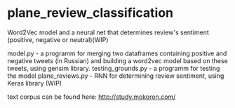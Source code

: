 # plane_review_classification
Word2Vec model and a neural net that determines review's sentiment (positive, negative or neutral)(WIP)

model.py - a programm for merging two dataframes containing positive and negative tweets (in Russian) and building a word2vec model based on these tweets, using gensim library.
testing_grounds.py - a programm for testing the model
plane_reviews.py - RNN for determining review sentiment, using Keras library (WIP)

text corpus can be found here: 
http://study.mokoron.com/

